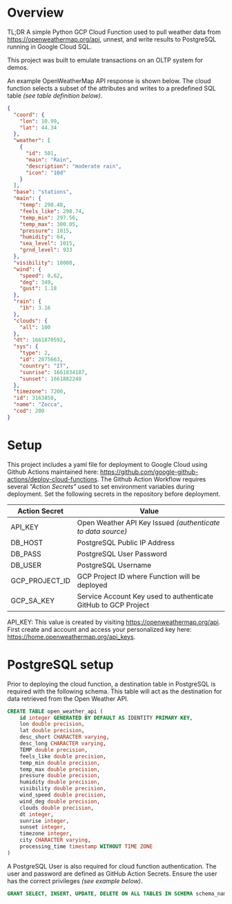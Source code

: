 # Overview

TL;DR
A simple Python GCP Cloud Function used to pull weather data from https://openweathermap.org/api, unnest, and write results to PostgreSQL running in Google Cloud SQL.

This project was built to emulate transactions on an OLTP system for demos.

An example OpenWeatherMap API response is shown below. The cloud function selects a subset of the attributes and writes to a predefined SQL table _(see table definition below)_.

```json
{
  "coord": {
    "lon": 10.99,
    "lat": 44.34
  },
  "weather": [
    {
      "id": 501,
      "main": "Rain",
      "description": "moderate rain",
      "icon": "10d"
    }
  ],
  "base": "stations",
  "main": {
    "temp": 298.48,
    "feels_like": 298.74,
    "temp_min": 297.56,
    "temp_max": 300.05,
    "pressure": 1015,
    "humidity": 64,
    "sea_level": 1015,
    "grnd_level": 933
  },
  "visibility": 10000,
  "wind": {
    "speed": 0.62,
    "deg": 349,
    "gust": 1.18
  },
  "rain": {
    "1h": 3.16
  },
  "clouds": {
    "all": 100
  },
  "dt": 1661870592,
  "sys": {
    "type": 2,
    "id": 2075663,
    "country": "IT",
    "sunrise": 1661834187,
    "sunset": 1661882248
  },
  "timezone": 7200,
  "id": 3163858,
  "name": "Zocca",
  "cod": 200
}
```

# Setup

This project includes a yaml file for deployment to Google Cloud using Github Actions maintained here: https://github.com/google-github-actions/deploy-cloud-functions. The Github Action Workflow requires several _"Action Secrets"_ used to set environment variables during deployment. Set the following secrets in the repository before deployment.

| Action Secret  | Value                                                          |
| -------------- | -------------------------------------------------------------- |
| API_KEY        | Open Weather API Key Issued _(authenticate to data source)_    |
| DB_HOST        | PostgreSQL Public IP Address                                   |
| DB_PASS        | PostgreSQL User Password                                       |
| DB_USER        | PostgreSQL Username                                            |
| GCP_PROJECT_ID | GCP Project ID where Function will be deployed                 |
| GCP_SA_KEY     | Service Account Key used to authenticate GitHub to GCP Project |

API_KEY: This value is created by visiting https://openweathermap.org/api. First create and account and access your personalized key here: https://home.openweathermap.org/api_keys.

# PostgreSQL setup

Prior to deploying the cloud function, a destination table in PostgreSQL is required with the following schema. This table will act as the destination for data retrieved from the Open Weather API.

```SQL
CREATE TABLE open_weather_api (
    id integer GENERATED BY DEFAULT AS IDENTITY PRIMARY KEY,
    lon double precision,
    lat double precision,
    desc_short CHARACTER varying,
    desc_long CHARACTER varying,
    TEMP double precision,
    feels_like double precision,
    temp_min double precision,
    temp_max double precision,
    pressure double precision,
    humidity double precision,
    visibility double precision,
    wind_speed double precision,
    wind_deg double precision,
    clouds double precision,
    dt integer,
    sunrise integer,
    sunset integer,
    timezone integer,
    city CHARACTER varying,
    processing_time timestamp WITHOUT TIME ZONE
)
```

A PostgreSQL User is also required for cloud function authentication. The user and password are defined as GitHub Action Secrets. Ensure the user has the correct privileges _(see example below)_.

```sql
GRANT SELECT, INSERT, UPDATE, DELETE ON ALL TABLES IN SCHEMA schema_name TO username;
```

